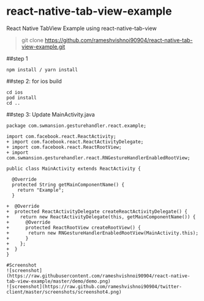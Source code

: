 # react-native-tab-view-example


React Native TabView Example using react-native-tab-view 

> git clone https://github.com/rameshvishnoi90904/react-native-tab-view-example.git

##step 1
```
npm install / yarn install
```

##step 2: for ios build
```
cd ios
pod install
cd ..
```

##step 3: Update MainActivity.java

```
package com.swmansion.gesturehandler.react.example;

import com.facebook.react.ReactActivity;
+ import com.facebook.react.ReactActivityDelegate;
+ import com.facebook.react.ReactRootView;
+ import com.swmansion.gesturehandler.react.RNGestureHandlerEnabledRootView;

public class MainActivity extends ReactActivity {

  @Override
  protected String getMainComponentName() {
    return "Example";
  }

+  @Override
+  protected ReactActivityDelegate createReactActivityDelegate() {
+    return new ReactActivityDelegate(this, getMainComponentName()) {
+      @Override
+      protected ReactRootView createRootView() {
+       return new RNGestureHandlerEnabledRootView(MainActivity.this);
+      }
+    };
+  }
}

#Screenshot
![screenshot](https://raw.githubusercontent.com/rameshvishnoi90904/react-native-tab-view-example/master/demo/demo.png)
![screenshot](https://raw.github.com/rameshvishnoi90904/twitter-client/master/screenshots/screenshot4.png)

